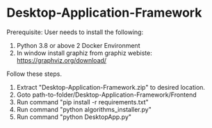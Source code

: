 # Desktop-Application-Framework

 Prerequisite:
 User needs to install the following:
 1. Python 3.8 or above
 2  Docker Environment
 3. In window install graphiz from graphiz webiste: https://graphviz.org/download/
 
 Follow these steps.
 1. Extract "Desktop-Application-Framework.zip" to desired location.
 2. Goto path-to-folder/Desktop-Application-Framework/Frontend
 3. Run command "pip install -r requirements.txt"
 4. Run command "python algorithms_installer.py"
 5. Run command "python DesktopApp.py"
 
